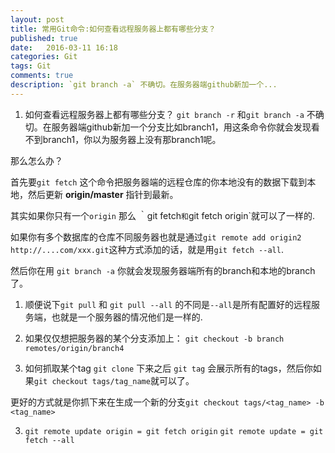 ```yaml
---
layout: post
title: 常用Git命令:如何查看远程服务器上都有哪些分支？
published: true
date:   2016-03-11 16:18
categories: Git
tags: Git
comments: true
description: `git branch -a` 不确切。在服务器端github新加一个...
---
```


1. 如何查看远程服务器上都有哪些分支？
`git branch -r` 和`git branch -a` 不确切。在服务器端github新加一个分支比如branch1，用这条命令你就会发现看不到branch1，你以为服务器上没有那branch1呢。

那么怎么办？

首先要```git fetch``` 这个命令把服务器端的远程仓库的你本地没有的数据下载到本地，然后更新 **origin/master** 指针到最新。

其实如果你只有一个`origin` 那么 ｀git fetch`和`git fetch origin`就可以了一样的.

如果你有多个数据库的仓库不同服务器也就是通过```git remote add origin2 http://....com/xxx.git```这种方式添加的话，就是用``git fetch --all``.

然后你在用 `git branch -a` 你就会发现服务器端所有的branch和本地的branch了。

1. 顺便说下```git pull``` 和 ```git pull --all``` 的不同是`--all`是所有配置好的远程服务端，也就是一个服务器的情况他们是一样的.

2. 如果仅仅想把服务器的某个分支添加上：
`git checkout -b branch remotes/origin/branch4`

3. 如何抓取某个tag 
`git clone` 下来之后 `git tag` 会展示所有的tags，然后你如果`git checkout tags/tag_name`就可以了。

更好的方式就是你抓下来在生成一个新的分支`git checkout tags/<tag_name> -b <tag_name>`

3. ```git remote update origin = git fetch origin```
   ```git remote update = git fetch --all```
   
 


   
